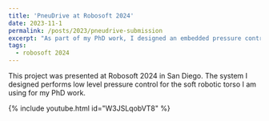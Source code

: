 ```yaml
---
title: 'PneuDrive at Robosoft 2024'
date: 2023-11-1
permalink: /posts/2023/pneudrive-submission
excerpt: "As part of my PhD work, I designed an embedded pressure control system called PneuDrive for use on a large scale soft robotic torso. <br/><br/><img src='/images/PneuDrive_Boards.png' width='400'>"
tags:
  - robosoft 2024
---
```



This project was presented at Robosoft 2024 in San Diego. The system I designed performs low level pressure control for the soft robotic torso I am using for my PhD work.

{% include youtube.html id="W3JSLqobVT8" %}